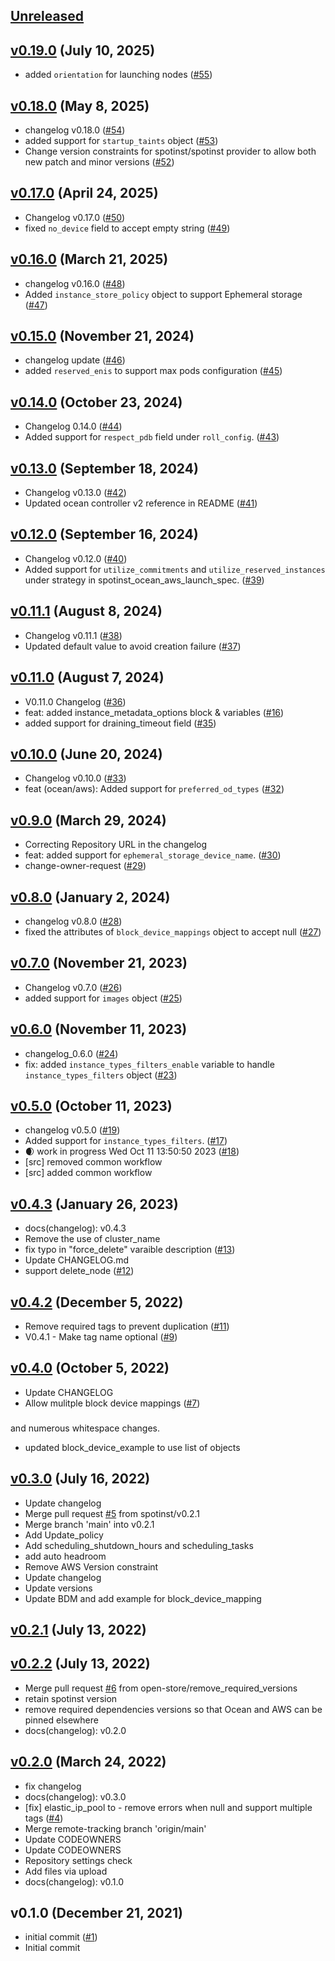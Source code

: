 <a name="unreleased"></a>
## [Unreleased]



<a name="v0.19.0"></a>
## [v0.19.0] (July 10, 2025)

- added `orientation` for launching nodes ([#55](https://github.com/spotinst/terraform-spotinst-ocean-aws-k8s-vng/issues/55))


<a name="v0.18.0"></a>
## [v0.18.0] (May 8, 2025)

- changelog v0.18.0 ([#54](https://github.com/spotinst/terraform-spotinst-ocean-aws-k8s-vng/issues/54))
- added support for `startup_taints` object ([#53](https://github.com/spotinst/terraform-spotinst-ocean-aws-k8s-vng/issues/53))
- Change version constraints for spotinst/spotinst provider to allow both new patch and minor versions ([#52](https://github.com/spotinst/terraform-spotinst-ocean-aws-k8s-vng/issues/52))


<a name="v0.17.0"></a>
## [v0.17.0] (April 24, 2025)

- Changelog v0.17.0 ([#50](https://github.com/spotinst/terraform-spotinst-ocean-aws-k8s-vng/issues/50))
- fixed `no_device` field to accept empty string ([#49](https://github.com/spotinst/terraform-spotinst-ocean-aws-k8s-vng/issues/49))


<a name="v0.16.0"></a>
## [v0.16.0] (March 21, 2025)

- changelog v0.16.0 ([#48](https://github.com/spotinst/terraform-spotinst-ocean-aws-k8s-vng/issues/48))
- Added `instance_store_policy` object to support Ephemeral storage ([#47](https://github.com/spotinst/terraform-spotinst-ocean-aws-k8s-vng/issues/47))


<a name="v0.15.0"></a>
## [v0.15.0] (November 21, 2024)

- changelog update ([#46](https://github.com/spotinst/terraform-spotinst-ocean-aws-k8s-vng/issues/46))
- added `reserved_enis` to support max pods configuration ([#45](https://github.com/spotinst/terraform-spotinst-ocean-aws-k8s-vng/issues/45))


<a name="v0.14.0"></a>
## [v0.14.0] (October 23, 2024)

- Changelog 0.14.0 ([#44](https://github.com/spotinst/terraform-spotinst-ocean-aws-k8s-vng/issues/44))
- Added support for `respect_pdb` field under `roll_config`. ([#43](https://github.com/spotinst/terraform-spotinst-ocean-aws-k8s-vng/issues/43))


<a name="v0.13.0"></a>
## [v0.13.0] (September 18, 2024)

- Changelog v0.13.0 ([#42](https://github.com/spotinst/terraform-spotinst-ocean-aws-k8s-vng/issues/42))
- Updated ocean controller v2 reference in README  ([#41](https://github.com/spotinst/terraform-spotinst-ocean-aws-k8s-vng/issues/41))


<a name="v0.12.0"></a>
## [v0.12.0] (September 16, 2024)

- Changelog v0.12.0 ([#40](https://github.com/spotinst/terraform-spotinst-ocean-aws-k8s-vng/issues/40))
- Added support for `utilize_commitments` and `utilize_reserved_instances` under strategy in spotinst_ocean_aws_launch_spec. ([#39](https://github.com/spotinst/terraform-spotinst-ocean-aws-k8s-vng/issues/39))


<a name="v0.11.1"></a>
## [v0.11.1] (August 8, 2024)

- Changelog v0.11.1 ([#38](https://github.com/spotinst/terraform-spotinst-ocean-aws-k8s-vng/issues/38))
- Updated default value to avoid creation failure ([#37](https://github.com/spotinst/terraform-spotinst-ocean-aws-k8s-vng/issues/37))


<a name="v0.11.0"></a>
## [v0.11.0] (August 7, 2024)

- V0.11.0 Changelog ([#36](https://github.com/spotinst/terraform-spotinst-ocean-aws-k8s-vng/issues/36))
- feat: added instance_metadata_options block & variables ([#16](https://github.com/spotinst/terraform-spotinst-ocean-aws-k8s-vng/issues/16))
- added support for draining_timeout field ([#35](https://github.com/spotinst/terraform-spotinst-ocean-aws-k8s-vng/issues/35))


<a name="v0.10.0"></a>
## [v0.10.0] (June 20, 2024)

- Changelog v0.10.0 ([#33](https://github.com/spotinst/terraform-spotinst-ocean-aws-k8s-vng/issues/33))
- feat (ocean/aws): Added support for `preferred_od_types` ([#32](https://github.com/spotinst/terraform-spotinst-ocean-aws-k8s-vng/issues/32))


<a name="v0.9.0"></a>
## [v0.9.0] (March 29, 2024)

- Correcting Repository URL in the changelog
- feat: added support for `ephemeral_storage_device_name`. ([#30](https://github.com/spotinst/terraform-spotinst-ocean-aws-k8s-vng/issues/30))
- change-owner-request ([#29](https://github.com/spotinst/terraform-spotinst-ocean-aws-k8s-vng/issues/29))


<a name="v0.8.0"></a>
## [v0.8.0] (January 2, 2024)

- changelog v0.8.0 ([#28](https://github.com/spotinst/terraform-spotinst-ocean-aws-k8s-vng/issues/28))
- fixed the attributes of `block_device_mappings` object to accept null ([#27](https://github.com/spotinst/terraform-spotinst-ocean-aws-k8s-vng/issues/27))


<a name="v0.7.0"></a>
## [v0.7.0] (November 21, 2023)

- Changelog v0.7.0 ([#26](https://github.com/spotinst/terraform-spotinst-ocean-aws-k8s-vng/issues/26))
- added support for `images` object ([#25](https://github.com/spotinst/terraform-spotinst-ocean-aws-k8s-vng/issues/25))


<a name="v0.6.0"></a>
## [v0.6.0] (November 11, 2023)

- changelog_0.6.0 ([#24](https://github.com/spotinst/terraform-spotinst-ocean-aws-k8s-vng/issues/24))
- fix: added `instance_types_filters_enable` variable to handle `instance_types_filters` object ([#23](https://github.com/spotinst/terraform-spotinst-ocean-aws-k8s-vng/issues/23))


<a name="v0.5.0"></a>
## [v0.5.0] (October 11, 2023)

- changelog v0.5.0 ([#19](https://github.com/spotinst/terraform-spotinst-ocean-aws-k8s-vng/issues/19))
- Added support for `instance_types_filters`. ([#17](https://github.com/spotinst/terraform-spotinst-ocean-aws-k8s-vng/issues/17))
- 🌒 work in progress Wed Oct 11 13:50:50 2023 ([#18](https://github.com/spotinst/terraform-spotinst-ocean-aws-k8s-vng/issues/18))
- [src] removed common workflow
- [src] added common workflow


<a name="v0.4.3"></a>
## [v0.4.3] (January 26, 2023)

- docs(changelog): v0.4.3
- Remove the use of cluster_name
- fix typo in  "force_delete" varaible description ([#13](https://github.com/spotinst/terraform-spotinst-ocean-aws-k8s-vng/issues/13))
- Update CHANGELOG.md
- support delete_node ([#12](https://github.com/spotinst/terraform-spotinst-ocean-aws-k8s-vng/issues/12))


<a name="v0.4.2"></a>
## [v0.4.2] (December 5, 2022)

- Remove required tags to prevent duplication ([#11](https://github.com/spotinst/terraform-spotinst-ocean-aws-k8s-vng/issues/11))
- V0.4.1 - Make tag name optional ([#9](https://github.com/spotinst/terraform-spotinst-ocean-aws-k8s-vng/issues/9))


<a name="v0.4.0"></a>
## [v0.4.0] (October 5, 2022)

- Update CHANGELOG
- Allow mulitple block device mappings ([#7](https://github.com/spotinst/terraform-spotinst-ocean-aws-k8s-vng/issues/7))

### 

and numerous whitespace changes.
* updated block_device_example to use list of objects


<a name="v0.3.0"></a>
## [v0.3.0] (July 16, 2022)

- Update changelog
- Merge pull request [#5](https://github.com/spotinst/terraform-spotinst-ocean-aws-k8s-vng/issues/5) from spotinst/v0.2.1
- Merge branch 'main' into v0.2.1
- Add Update_policy
- Add scheduling_shutdown_hours and scheduling_tasks
- add auto headroom
- Remove AWS Version constraint
- Update changelog
- Update versions
- Update BDM and add example for block_device_mapping


<a name="v0.2.1"></a>
## [v0.2.1] (July 13, 2022)



<a name="v0.2.2"></a>
## [v0.2.2] (July 13, 2022)

- Merge pull request [#6](https://github.com/spotinst/terraform-spotinst-ocean-aws-k8s-vng/issues/6) from open-store/remove_required_versions
- retain spotinst version
- remove required dependencies versions so that Ocean and AWS can be pinned elsewhere
- docs(changelog): v0.2.0


<a name="v0.2.0"></a>
## [v0.2.0] (March 24, 2022)

- fix changelog
- docs(changelog): v0.3.0
- [fix] elastic_ip_pool to  - remove errors when null and support multiple tags ([#4](https://github.com/spotinst/terraform-spotinst-ocean-aws-k8s-vng/issues/4))
- Merge remote-tracking branch 'origin/main'
- Update CODEOWNERS
- Update CODEOWNERS
- Repository settings check
- Add files via upload
- docs(changelog): v0.1.0


<a name="v0.1.0"></a>
## v0.1.0 (December 21, 2021)

- initial commit ([#1](https://github.com/spotinst/terraform-spotinst-ocean-aws-k8s-vng/issues/1))
- Initial commit


[Unreleased]: https://github.com/spotinst/terraform-spotinst-ocean-aws-k8s-vng/compare/v0.19.0...HEAD
[v0.19.0]: https://github.com/spotinst/terraform-spotinst-ocean-aws-k8s-vng/compare/v0.18.0...v0.19.0
[v0.18.0]: https://github.com/spotinst/terraform-spotinst-ocean-aws-k8s-vng/compare/v0.17.0...v0.18.0
[v0.17.0]: https://github.com/spotinst/terraform-spotinst-ocean-aws-k8s-vng/compare/v0.16.0...v0.17.0
[v0.16.0]: https://github.com/spotinst/terraform-spotinst-ocean-aws-k8s-vng/compare/v0.15.0...v0.16.0
[v0.15.0]: https://github.com/spotinst/terraform-spotinst-ocean-aws-k8s-vng/compare/v0.14.0...v0.15.0
[v0.14.0]: https://github.com/spotinst/terraform-spotinst-ocean-aws-k8s-vng/compare/v0.13.0...v0.14.0
[v0.13.0]: https://github.com/spotinst/terraform-spotinst-ocean-aws-k8s-vng/compare/v0.12.0...v0.13.0
[v0.12.0]: https://github.com/spotinst/terraform-spotinst-ocean-aws-k8s-vng/compare/v0.11.1...v0.12.0
[v0.11.1]: https://github.com/spotinst/terraform-spotinst-ocean-aws-k8s-vng/compare/v0.11.0...v0.11.1
[v0.11.0]: https://github.com/spotinst/terraform-spotinst-ocean-aws-k8s-vng/compare/v0.10.0...v0.11.0
[v0.10.0]: https://github.com/spotinst/terraform-spotinst-ocean-aws-k8s-vng/compare/v0.9.0...v0.10.0
[v0.9.0]: https://github.com/spotinst/terraform-spotinst-ocean-aws-k8s-vng/compare/v0.8.0...v0.9.0
[v0.8.0]: https://github.com/spotinst/terraform-spotinst-ocean-aws-k8s-vng/compare/v0.7.0...v0.8.0
[v0.7.0]: https://github.com/spotinst/terraform-spotinst-ocean-aws-k8s-vng/compare/v0.6.0...v0.7.0
[v0.6.0]: https://github.com/spotinst/terraform-spotinst-ocean-aws-k8s-vng/compare/v0.5.0...v0.6.0
[v0.5.0]: https://github.com/spotinst/terraform-spotinst-ocean-aws-k8s-vng/compare/v0.4.3...v0.5.0
[v0.4.3]: https://github.com/spotinst/terraform-spotinst-ocean-aws-k8s-vng/compare/v0.4.2...v0.4.3
[v0.4.2]: https://github.com/spotinst/terraform-spotinst-ocean-aws-k8s-vng/compare/v0.4.0...v0.4.2
[v0.4.0]: https://github.com/spotinst/terraform-spotinst-ocean-aws-k8s-vng/compare/v0.3.0...v0.4.0
[v0.3.0]: https://github.com/spotinst/terraform-spotinst-ocean-aws-k8s-vng/compare/v0.2.1...v0.3.0
[v0.2.1]: https://github.com/spotinst/terraform-spotinst-ocean-aws-k8s-vng/compare/v0.2.2...v0.2.1
[v0.2.2]: https://github.com/spotinst/terraform-spotinst-ocean-aws-k8s-vng/compare/v0.2.0...v0.2.2
[v0.2.0]: https://github.com/spotinst/terraform-spotinst-ocean-aws-k8s-vng/compare/v0.1.0...v0.2.0
